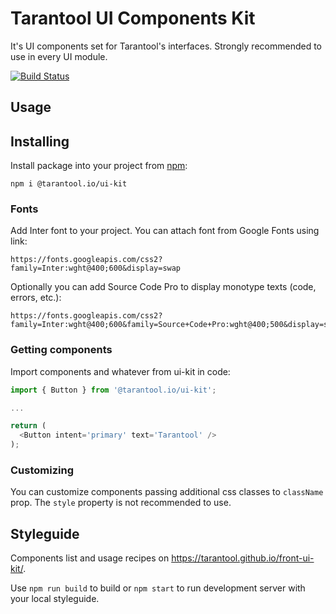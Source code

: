 # Tarantool UI Components Kit

It's UI components set for Tarantool's interfaces. Strongly recommended to use in every UI module.

[![Build Status](https://travis-ci.com/tarantool/front-ui-kit.svg?branch=master)](https://travis-ci.com/tarantool/front-ui-kit)

## Usage

## Installing

Install package into your project from [npm](https://www.npmjs.com/package/@tarantool.io/ui-kit):

```shell static
npm i @tarantool.io/ui-kit
```

### Fonts

Add Inter font to your project.
You can attach font from Google Fonts using link:

```static
https://fonts.googleapis.com/css2?family=Inter:wght@400;600&display=swap
```

Optionally you can add Source Code Pro to display monotype texts (code, errors, etc.):

```static
https://fonts.googleapis.com/css2?family=Inter:wght@400;600&family=Source+Code+Pro:wght@400;500&display=swap
```

### Getting components

Import components and whatever from ui-kit in code:

```js static
import { Button } from '@tarantool.io/ui-kit';

...

return (
  <Button intent='primary' text='Tarantool' />
);
```

### Customizing

You can customize components passing additional css classes to `className` prop.
The `style` property is not recommended to use.

## Styleguide

Components list and usage recipes on https://tarantool.github.io/front-ui-kit/.

Use `npm run build` to build or `npm start` to run development server with your local styleguide. 
